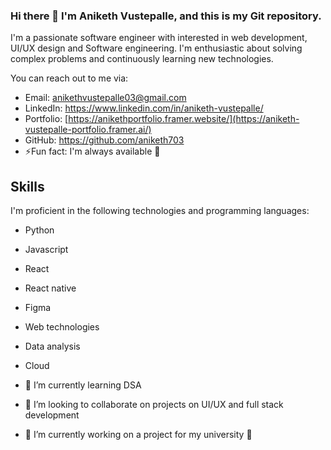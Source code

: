 ### Hi there 👋 I'm Aniketh Vustepalle, and this is my Git repository.

I'm a passionate software engineer with interested in web development, UI/UX design and Software engineering. I'm enthusiastic about solving complex problems and continuously learning new technologies.

You can reach out to me via:
- Email: anikethvustepalle03@gmail.com 
- LinkedIn: https://www.linkedin.com/in/aniketh-vustepalle/
- Portfolio: [https://anikethportfolio.framer.website/](https://aniketh-vustepalle-portfolio.framer.ai/)
- GitHub: https://github.com/aniketh703
- ⚡Fun fact: I'm always available 🤩
    
## Skills

I'm proficient in the following technologies and programming languages:

- Python
- Javascript
- React
- React native
- Figma
- Web technologies
- Data analysis 
- Cloud
  
- 🌱 I’m currently learning DSA
- 👯 I’m looking to collaborate on projects on UI/UX and full stack development
- 🔭 I’m currently working on a project for my university 🏫


<!--
**aniketh703/aniketh703** is a ✨ _special_ ✨ repository because its `README.md` (this file) appears on your GitHub profile.

Here are some ideas to get you started:

- 🔭 I’m currently working on ...
- 🌱 I’m currently learning ...
- 👯 I’m looking to collaborate on ...
- 🤔 I’m looking for help with ...
- 💬 Ask me about ...
- 📫 How to reach me: ...
- 😄 Pronouns: ...
- ⚡ Fun fact: ...
-->
